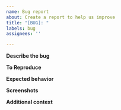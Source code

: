 ```yaml
---
name: Bug report
about: Create a report to help us improve
title: "[BUG]: "
labels: bug
assignees: ''

---
```


**Describe the bug**


**To Reproduce**


**Expected behavior**


**Screenshots**


**Additional context**
